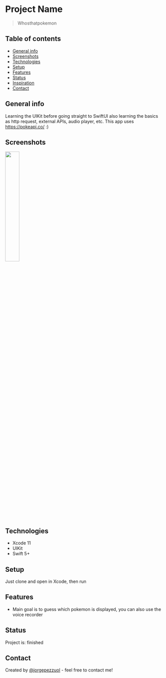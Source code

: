 # Project Name
> Whosthatpokemon

## Table of contents
* [General info](#general-info)
* [Screenshots](#screenshots)
* [Technologies](#technologies)
* [Setup](#setup)
* [Features](#features)
* [Status](#status)
* [Inspiration](#inspiration)
* [Contact](#contact)

## General info
Learning the UIKit before going straight to SwiftUI also learning the basics as http request,
external APIs, audio player, etc. This app uses https://pokeapi.co/ :)

## Screenshots
<img src="./img/gif-whosthatpokemon.gif" width="30%" height="30%"/>

## Technologies
* Xcode 11
* UIKit
* Swift 5+

## Setup
Just clone and open in Xcode, then run

## Features
* Main goal is to guess which pokemon is displayed, you can also use the voice recorder

## Status
Project is: finished

## Contact
Created by [@jorgepezzuol](https://www.linkedin.com/in/jorge-pezzuol/) - feel free to contact me!
